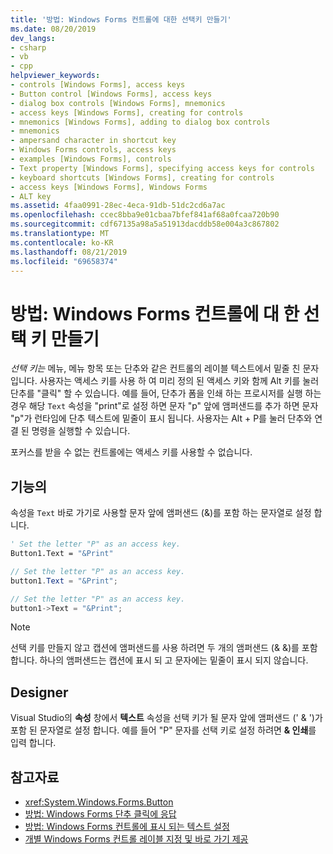 ```yaml
---
title: '방법: Windows Forms 컨트롤에 대한 선택키 만들기'
ms.date: 08/20/2019
dev_langs:
- csharp
- vb
- cpp
helpviewer_keywords:
- controls [Windows Forms], access keys
- Button control [Windows Forms], access keys
- dialog box controls [Windows Forms], mnemonics
- access keys [Windows Forms], creating for controls
- mnemonics [Windows Forms], adding to dialog box controls
- mnemonics
- ampersand character in shortcut key
- Windows Forms controls, access keys
- examples [Windows Forms], controls
- Text property [Windows Forms], specifying access keys for controls
- keyboard shortcuts [Windows Forms], creating for controls
- access keys [Windows Forms], Windows Forms
- ALT key
ms.assetid: 4faa0991-28ec-4eca-91db-51dc2cd6a7ac
ms.openlocfilehash: ccec8bba9e01cbaa7bfef841af68a0fcaa720b90
ms.sourcegitcommit: cdf67135a98a5a51913dacddb58e004a3c867802
ms.translationtype: MT
ms.contentlocale: ko-KR
ms.lasthandoff: 08/21/2019
ms.locfileid: "69658374"
---
```

# <a name="how-to-create-access-keys-for-windows-forms-controls"></a>방법: Windows Forms 컨트롤에 대 한 선택 키 만들기

*선택 키는* 메뉴, 메뉴 항목 또는 단추와 같은 컨트롤의 레이블 텍스트에서 밑줄 친 문자입니다. 사용자는 액세스 키를 사용 하 여 미리 정의 된 액세스 키와 함께 Alt 키를 눌러 단추를 "클릭" 할 수 있습니다. 예를 들어, 단추가 폼을 인쇄 하는 프로시저를 실행 하는 경우 해당 `Text` 속성을 "print"로 설정 하면 문자 "p" 앞에 앰퍼샌드를 추가 하면 문자 "p"가 런타임에 단추 텍스트에 밑줄이 표시 됩니다. 사용자는 Alt + P를 눌러 단추와 연결 된 명령을 실행할 수 있습니다.

포커스를 받을 수 없는 컨트롤에는 액세스 키를 사용할 수 없습니다.

## <a name="programmatic"></a>기능의

속성을 `Text` 바로 가기로 사용할 문자 앞에 앰퍼샌드 (&)를 포함 하는 문자열로 설정 합니다.

```vb
' Set the letter "P" as an access key.
Button1.Text = "&Print"
```

```csharp
// Set the letter "P" as an access key.
button1.Text = "&Print";
```

```cpp
// Set the letter "P" as an access key.
button1->Text = "&Print";
```

> [!NOTE]
> 선택 키를 만들지 않고 캡션에 앰퍼샌드를 사용 하려면 두 개의 앰퍼샌드 (& &)를 포함 합니다. 하나의 앰퍼샌드는 캡션에 표시 되 고 문자에는 밑줄이 표시 되지 않습니다.

## <a name="designer"></a>Designer

Visual Studio의 **속성** 창에서 **텍스트** 속성을 선택 키가 될 문자 앞에 앰퍼샌드 (' & ')가 포함 된 문자열로 설정 합니다. 예를 들어 "P" 문자를 선택 키로 설정 하려면 **& 인쇄**를 입력 합니다.

## <a name="see-also"></a>참고자료

- <xref:System.Windows.Forms.Button>
- [방법: Windows Forms 단추 클릭에 응답](how-to-respond-to-windows-forms-button-clicks.md)
- [방법: Windows Forms 컨트롤에 표시 되는 텍스트 설정](how-to-set-the-text-displayed-by-a-windows-forms-control.md)
- [개별 Windows Forms 컨트롤 레이블 지정 및 바로 가기 제공](labeling-individual-windows-forms-controls-and-providing-shortcuts-to-them.md)
